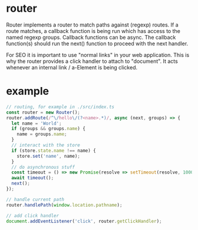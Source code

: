# router
Router implements a router to match paths against (regexp) routes. If a route matches, a callback function is being run which has access to the named regexp groups. Callback functions can be async. The callback function(s) should run the next() function to proceed with the next handler.

For SEO it is important to use "normal links" in your web application. This is why the router provides a click handler to attach to "document". It acts whenever an internal link / a-Element is being clicked.

# example
```typescript
// routing, for example in ./src/index.ts
const router = new Router();
router.addRoute(/^\/hello\/(?<name>.*)/, async (next, groups) => {
  let name = 'World';
  if (groups && groups.name) {
    name = groups.name;
  }
  // interact with the store
  if (store.state.name !== name) {
    store.set('name', name);
  }
  // do asynchronous stuff
  const timeout = () => new Promise(resolve => setTimeout(resolve, 1000));
  await timeout();
  next();
});

// handle current path
router.handlePath(window.location.pathname);

// add click handler
document.addEventListener('click', router.getClickHandler);
```